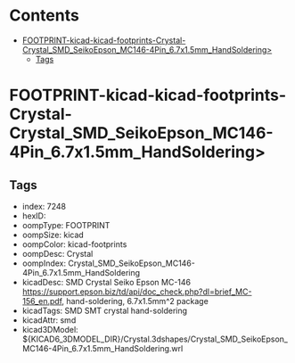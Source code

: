 



Contents
========

* [FOOTPRINT-kicad-kicad-footprints-Crystal-Crystal_SMD_SeikoEpson_MC146-4Pin_6.7x1.5mm_HandSoldering>](#footprint-kicad-kicad-footprints-crystal-crystal_smd_seikoepson_mc146-4pin_67x15mm_handsoldering)
	* [Tags](#tags)

# FOOTPRINT-kicad-kicad-footprints-Crystal-Crystal_SMD_SeikoEpson_MC146-4Pin_6.7x1.5mm_HandSoldering>

## Tags

- index: 7248
- hexID: 
- oompType: FOOTPRINT
- oompSize: kicad
- oompColor: kicad-footprints
- oompDesc: Crystal
- oompIndex: Crystal_SMD_SeikoEpson_MC146-4Pin_6.7x1.5mm_HandSoldering
- kicadDesc: SMD Crystal Seiko Epson MC-146 https://support.epson.biz/td/api/doc_check.php?dl=brief_MC-156_en.pdf, hand-soldering, 6.7x1.5mm^2 package
- kicadTags: SMD SMT crystal hand-soldering
- kicadAttr: smd
- kicad3DModel: ${KICAD6_3DMODEL_DIR}/Crystal.3dshapes/Crystal_SMD_SeikoEpson_MC146-4Pin_6.7x1.5mm_HandSoldering.wrl
